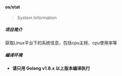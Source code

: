 #### os/stat

> System Information

##### 项目简介

获取Linux平台下的系统信息，包括cpu主频、cpu使用率等


##### 编译环境

- **请只用 Golang v1.8.x 以上版本编译执行**


